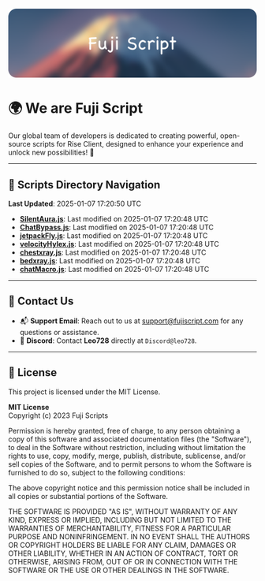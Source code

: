 ![Banner](.github/b.webp)

# 🌍 **We are Fuji Script**

Our global team of developers is dedicated to creating powerful, open-source scripts for Rise Client, designed to enhance your experience and unlock new possibilities! 🌟

---
<!-- SCRIPTS_NAVIGATION_START -->
## 📂 **Scripts Directory Navigation**

**Last Updated**: 2025-01-07 17:20:50 UTC

- **[SilentAura.js](scripts/SilentAura.js)**: Last modified on 2025-01-07 17:20:48 UTC
- **[ChatBypass.js](scripts/ChatBypass.js)**: Last modified on 2025-01-07 17:20:48 UTC
- **[jetpackFly.js](scripts/jetpackFly.js)**: Last modified on 2025-01-07 17:20:48 UTC
- **[velocityHylex.js](scripts/velocityHylex.js)**: Last modified on 2025-01-07 17:20:48 UTC
- **[chestxray.js](scripts/chestxray.js)**: Last modified on 2025-01-07 17:20:48 UTC
- **[bedxray.js](scripts/bedxray.js)**: Last modified on 2025-01-07 17:20:48 UTC
- **[chatMacro.js](scripts/chatMacro.js)**: Last modified on 2025-01-07 17:20:48 UTC

<!-- SCRIPTS_NAVIGATION_END -->

---

## 💬 **Contact Us**  
- 📬 **Support Email**: Reach out to us at [support@fujiscript.com](mailto:support@fujiscript.com) for any questions or assistance.  
- 💬 **Discord**: Contact **Leo728** directly at `Discord@leo728`.

---

## 📜 **License**

This project is licensed under the MIT License.  

**MIT License**  
Copyright (c) 2023 Fuji Scripts  

Permission is hereby granted, free of charge, to any person obtaining a copy of this software and associated documentation files (the "Software"), to deal in the Software without restriction, including without limitation the rights to use, copy, modify, merge, publish, distribute, sublicense, and/or sell copies of the Software, and to permit persons to whom the Software is furnished to do so, subject to the following conditions:  

The above copyright notice and this permission notice shall be included in all copies or substantial portions of the Software.  

THE SOFTWARE IS PROVIDED "AS IS", WITHOUT WARRANTY OF ANY KIND, EXPRESS OR IMPLIED, INCLUDING BUT NOT LIMITED TO THE WARRANTIES OF MERCHANTABILITY, FITNESS FOR A PARTICULAR PURPOSE AND NONINFRINGEMENT. IN NO EVENT SHALL THE AUTHORS OR COPYRIGHT HOLDERS BE LIABLE FOR ANY CLAIM, DAMAGES OR OTHER LIABILITY, WHETHER IN AN ACTION OF CONTRACT, TORT OR OTHERWISE, ARISING FROM, OUT OF OR IN CONNECTION WITH THE SOFTWARE OR THE USE OR OTHER DEALINGS IN THE SOFTWARE.  
